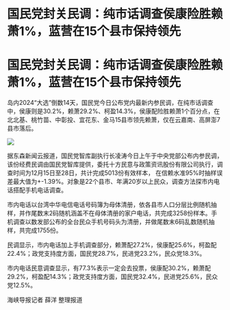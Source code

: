 # 国民党封关民调：纯市话调查侯康险胜赖萧1%，蓝营在15个县市保持领先

# 国民党封关民调：纯市话调查侯康险胜赖萧1%，蓝营在15个县市保持领先

岛内2024“大选”倒数14天，国民党今日公布党内最新内参民调，在纯市话调查中，侯康则是30.2%，赖萧29.2%、柯盈14.3%，侯康配险胜赖萧1个百分点，在北北基、桃竹苗、中彰投、宜花东、金马15县市领先赖萧，仅在云嘉南、高屏澎7县市落后。

![](https://inews.gtimg.com/om_bt/Oj9cO1HiRbD2H9Lg95UFlXBn8OW17tfrnUkJXg_nDrB8QAA/1000)

据东森新闻云报道，国民党智库副执行长凌涛今日上午于中央党部公布内参民调，该份经费民调由国民党智库提供，委托十方民意与政策资讯股份有限公司执行，调查时间为12月15日至28日，共计完成5013份有效样本，
在信赖水准95%时抽样误差最大值为+-1.39%。对象是22个县市、年满20岁以上民众，调查方法探市内电话搭配手机电话调查。

市内电话以台湾中华电信电话号码簿为母体清册，依各县市人口分层比例随机抽样，并作尾数末2码随机涵盖不在母体清册的家户电话，共完成3258份样本。手机调查以数发部公布的全台民众手机号码头为清册，并做尾数末6码乱数随机抽样，共完成1755份。

民调显示，市内电话加上手机调查部分，赖萧配27.2%，侯康配25.6%，柯盈配22.4%；政党支持度方面，国民党28.7%，民进党23.2%，民众党18.3%。

市内电话民意调查显示，有77.3%表示一定会去投票，侯康配30.2%，赖萧配29.2%，柯盈配14.3%；政党支持度方面，国民党32.4%，民进党25.6%，民众党12.5%。

海峡导报记者 薛洋 整理报道

